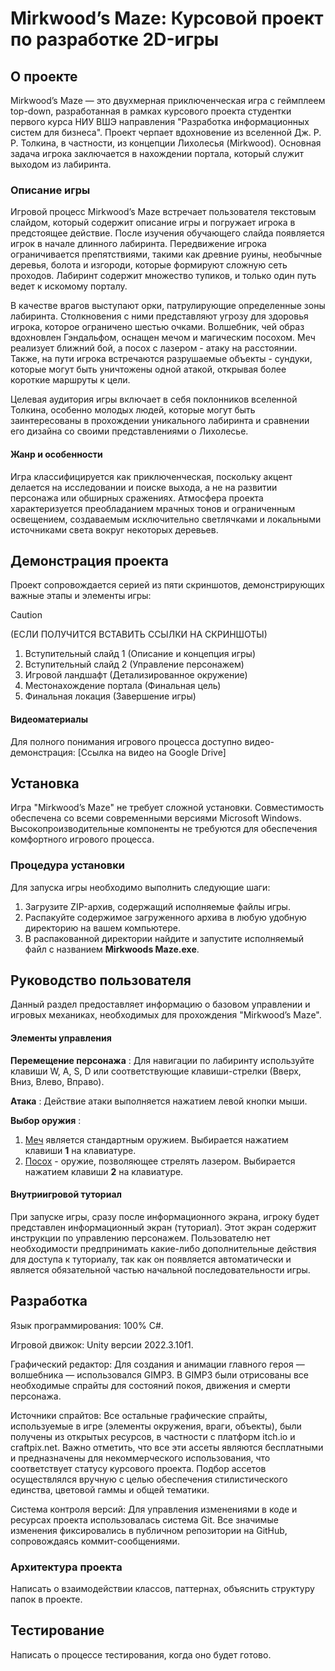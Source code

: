 # Mirkwood’s Maze: Курсовой проект по разработке 2D-игры
## О проекте
Mirkwood’s Maze — это двухмерная приключенческая игра с геймплеем top-down, разработанная в рамках курсового проекта студентки первого курса НИУ ВШЭ направления "Разработка информационных систем для бизнеса". Проект черпает вдохновение из вселенной Дж. Р. Р. Толкина, в частности, из концепции Лихолесья (Mirkwood). Основная задача игрока заключается в нахождении портала, который служит выходом из лабиринта.
### Описание игры
Игровой процесс Mirkwood’s Maze встречает пользователя текстовым слайдом, который содержит описание игры и погружает игрока в предстоящее действие. После изучения обучающего слайда появляется игрок в начале длинного лабиринта. Передвижение игрока ограничивается препятствиями, такими как древние руины, необычные деревья, болота и изгороди, которые формируют сложную сеть проходов. Лабиринт содержит множество тупиков, и только один путь ведет к искомому порталу.

В качестве врагов выступают орки, патрулирующие определенные зоны лабиринта. Столкновения с ними представляют угрозу для здоровья игрока, которое ограничено шестью очками. Волшебник, чей образ вдохновлен Гэндальфом, оснащен мечом и магическим посохом. Меч реализует ближний бой, а посох с лазером - атаку на расстоянии. Также, на пути игрока встречаются разрушаемые объекты - сундуки, которые могут быть уничтожены одной атакой, открывая более короткие маршруты к цели.

Целевая аудитория игры включает в себя поклонников вселенной Толкина, особенно молодых людей, которые могут быть заинтересованы в прохождении уникального лабиринта и сравнении его дизайна со своими представлениями о Лихолесье.
#### Жанр и особенности
Игра классифицируется как приключенческая, поскольку акцент делается на исследовании и поиске выхода, а не на развитии персонажа или обширных сражениях. Атмосфера проекта характеризуется преобладанием мрачных тонов и ограниченным освещением, создаваемым исключительно светлячками и локальными источниками света вокруг некоторых деревьев.
## Демонстрация проекта
Проект сопровождается серией из пяти скриншотов, демонстрирующих важные этапы и элементы игры: 
> [!CAUTION]
> (ЕСЛИ ПОЛУЧИТСЯ ВСТАВИТЬ ССЫЛКИ НА СКРИНШОТЫ)

1. Вступительный слайд 1 (Описание и концепция игры)
2. Вступительный слайд 2 (Управление персонажем)
3. Игровой ландшафт (Детализированное окружение)
4. Местонахождение портала (Финальная цель)
5. Финальная локация (Завершение игры)
#### Видеоматериалы
Для полного понимания игрового процесса доступно видео-демонстрация: [Ссылка на видео на Google Drive]

## Установка
Игра "Mirkwood’s Maze" не требует сложной установки. Совместимость обеспечена со всеми современными версиями Microsoft Windows. Высокопроизводительные компоненты не требуются для обеспечения комфортного игрового процесса. 
### Процедура установки
Для запуска игры необходимо выполнить следующие шаги:
1. Загрузите ZIP-архив, содержащий исполняемые файлы игры.
2.  Распакуйте содержимое загруженного архива в любую удобную директорию на вашем компьютере.
3. В распакованной директории найдите и запустите исполняемый файл с названием **Mirkwoods Maze.exe**.

## Руководство пользователя
Данный раздел предоставляет информацию о базовом управлении и игровых механиках, необходимых для прохождения "Mirkwood’s Maze".
#### Элементы управления
**Перемещение персонажа** : Для навигации по лабиринту используйте клавиши W, A, S, D или соответствующие клавиши-стрелки (Вверх, Вниз, Влево, Вправо).

**Атака** : Действие атаки выполняется нажатием левой кнопки мыши.

**Выбор оружия** : 
1. <ins>Меч</ins> является стандартным оружием. Выбирается нажатием клавиши **1** на клавиатуре.
2. <ins>Посох</ins> - оружие, позволяющее стрелять лазером. Выбирается нажатием клавиши **2** на клавиатуре.

#### Внутриигровой туториал
При запуске игры, сразу после информационного экрана, игроку будет представлен информационный экран (туториал). Этот экран содержит инструкции по управлению персонажем. Пользователю нет необходимости предпринимать какие-либо дополнительные действия для доступа к туториалу, так как он появляется автоматически и является обязательной частью начальной последовательности игры.

## Разработка
Язык программирования: 100% C#.

Игровой движок: Unity версии 2022.3.10f1.

Графический редактор: Для создания и анимации главного героя — волшебника — использовался GIMP3. В GIMP3 были отрисованы все необходимые спрайты для состояний покоя, движения и смерти персонажа.

Источники спрайтов: Все остальные графические спрайты, используемые в игре (элементы окружения, враги, объекты), были получены из открытых ресурсов, в частности с платформ itch.io и craftpix.net. Важно отметить, что все эти ассеты являются бесплатными и предназначены для некоммерческого использования, что соответствует статусу курсового проекта. Подбор ассетов осуществлялся вручную с целью обеспечения стилистического единства, цветовой гаммы и общей тематики.

Система контроля версий: Для управления изменениями в коде и ресурсах проекта использовалась система Git. Все значимые изменения фиксировались в публичном репозитории на GitHub, сопровождаясь коммит-сообщениями.

### Архитектура проекта
Написать о взаимодействии классов, паттернах, объяснить структуру папок в проекте.

## Тестирование
Написать о процессе тестирования, когда оно будет готово.
